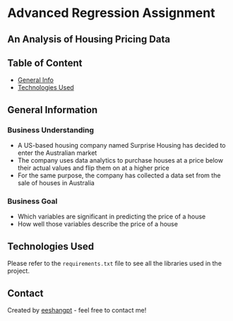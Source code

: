 # Advanced Regression Assignment
## An Analysis of Housing Pricing Data

## Table of Content
* [General Info](#general-information)
* [Technologies Used](#technologies-used)

## General Information
### Business Understanding

* A US-based housing company named Surprise Housing has decided to enter the Australian market
* The company uses data analytics to purchase houses at a price below their actual values and flip them on at a higher price
* For the same purpose, the company has collected a data set from the sale of houses in Australia

### Business Goal

* Which variables are significant in predicting the price of a house
* How well those variables describe the price of a house

## Technologies Used

Please refer to the `requirements.txt` file to see all the libraries used in the project.


## Contact
Created by [eeshangpt](https://github.com/eeshangpt) - feel free to contact me!